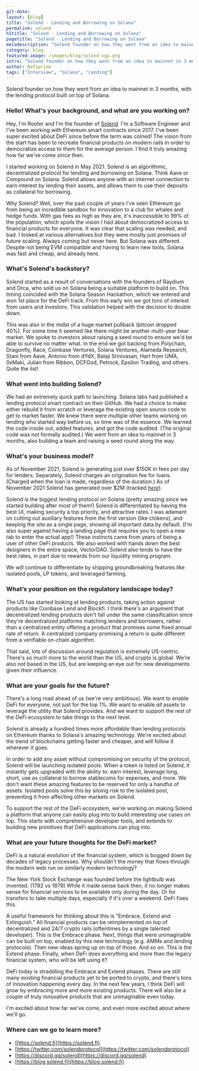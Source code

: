 ```yaml
---
git-date:
layout: [blog]
title: "Solend - Lending and Borrowing on Solana"
permalink: solend
h1title: "Solend - Lending and Borrowing on Solana"
pagetitle: "Solend - Lending and Borrowing on Solana"
metadescription: "Solend founder on how they went from an idea to mainnet in 3 months, with the lending protocol built on top of Solana."
category: blog
featured-image: /images/blog/solend-ogp.png
intro: "Solend founder on how they went from an idea to mainnet in 3 months, with the lending protocol built on top of Solana."
author: Defiprime
tags: ["Interview", "Solana", "Lending"]
---
```


Solend founder on how they went from an idea to mainnet in 3 months, with the lending protocol built on top of Solana.

### Hello! What's your background, and what are you working on?

Hey, I'm Rooter and I'm the founder of [Solend](https://solend.fi/). I'm a Software Engineer and I've been working with Ethereum smart contracts since 2017. I've been super excited about DeFi since before the term was coined! The vision from the start has been to recreate financial products on modern rails in order to democratize access to them for the average person. I find it truly amazing how far we've come since then.

I started working on Solend in May 2021. Solend is an algorithmic, decentralized protocol for lending and borrowing on Solana. Think Aave or Compound on Solana. Solend allows anyone with an internet connection to earn interest by lending their assets, and allows them to use their deposits as collateral for borrowing.

Why Solend? Well, over the past couple of years I've seen Ethereum go from being an incredible sandbox for innovation to a club for whales and hedge funds. With gas fees as high as they are, it's inaccessible to 99% of the population, which spoils the vision I had about democratized access to financial products for everyone. It was clear that scaling was needed, and bad. I looked at various alternatives but they were mostly just promises of future scaling. Always coming but never here. But Solana was different. Despite not being EVM compatible and having to learn new tools, Solana was fast and cheap, and already here.

### What's Solend's backstory?

Solend started as a result of conversations with the founders of Raydium and Orca, who sold us on Solana being a suitable platform to build on. This timing coincided with the Solana Season Hackathon, which we entered and won 1st place for the DeFi track. From this early win we got tons of interest from users and investors. This validation helped with the decision to double down.

This was also in the midst of a huge market pullback (bitcoin dropped 40%). For some time it seemed like there might be another multi-year bear market. We spoke to investors about raising a seed round to ensure we'd be able to survive no matter what. In the end we got backing from Polychain, Dragonfly, Race, Coinbase Ventures, Solana Ventures, Alameda Research, Stani from Aave, Antonio from dYdX, Balaji Srinivasan, Hart from UMA, 0xMaki, Julian from Ribbon, DCFGod, Petrock, Epsilon Trading, and others. Quite the list!

### What went into building Solend?

We had an extremely quick path to launching. Solana labs had published a lending protocol smart contract on their GitHub. We had a choice to make: either rebuild it from scratch or leverage the existing open source code to get to market faster. We knew there were multiple other teams working on lending who started way before us, so time was of the essence. We learned the code inside out, added features, and got the code audited. (The original code was not formally audited.) We went from an idea to mainnet in 3 months, also building a team and raising a seed round along the way.

### What's your business model?

As of November 2021, Solend is generating just over $150K in fees per day for lenders. Separately, Solend charges an origination fee for loans. (Charged when the loan is made, regardless of the duration.) As of November 2021 Solend has generated over $2M (tracked _[here](https://explorer.solana.com/address/9RuqAN42PTUi9ya59k9suGATrkqzvb9gk2QABJtQzGP5)_).

Solend is the biggest lending protocol on Solana (pretty amazing since we started building after most of them!) Solend is differentiated by having the best UI, making security a top priority, and attractive rates. I was adamant on cutting out auxiliary features from the first version (like ctokens), and keeping the site as a single page, showing all important data by default. (I'm also super against having a landing page that requires you to open a new tab to enter the actual app!) These instincts came from years of being a user of other DeFi products. We also worked with hands down the best designers in the entire space, VectorDAO. Solend also tends to have the best rates, in part due to rewards from our liquidity mining program.

We will continue to differentiate by shipping groundbreaking features like isolated pools, LP tokens, and leveraged farming.

### What’s your position on the regulatory landscape today?

The US has started looking at lending products, taking action against products like Coinbase Lend and Blockfi. I think there's an argument that decentralized lending products don't fall under the same classification since they're decentralized platforms matching lenders and borrowers, rather than a centralized entity offering a product that promises some fixed annual rate of return. A centralized company promising a return is quite different from a verifiable on-chain algorithm.

That said, lots of discussion around regulation is extremely US-centric. There's so much more to the world than the US, and crypto is global. We're also not based in the US, but are keeping an eye out for new developments given their influence.

### What are your goals for the future?

There's a long road ahead of us (we're very ambitious). We want to enable DeFi for everyone, not just for the top 1%. We want to enable _all_ assets to leverage the utility that Solend provides. And we want to support the rest of the DeFi ecosystem to take things to the next level.

Solend is already a hundred times more affordable than lending protocols on Ethereum thanks to Solana's amazing technology. We're excited about the trend of blockchains getting faster and cheaper, and will follow it wherever it goes.

In order to add any asset without compromising on security of the protocol, Solend will be launching isolated pools. When a token is listed on Solend, it instantly gets upgraded with the ability to: earn interest, leverage long, short, use as collateral to borrow stablecoins for expenses, and more. We don't want these amazing features to be reserved for only a handful of assets. Isolated pools solve this by siloing risk to the isolated pool, preventing it from affecting other markets on Solend.

To support the rest of the DeFi ecosystem, we're working on making Solend a platform that anyone can easily plug into to build interesting use cases on top. This starts with comprehensive developer tools, and extends to building new primitives that DeFi applications can plug into.

### What are your future thoughts for the DeFi market?

DeFi is a natural evolution of the financial system, which is bogged down by decades of legacy processes. Why shouldn't the money that flows through the modern web run on similarly modern technology?

The New York Stock Exchange was founded before the lightbulb was invented. (1792 vs 1879) While it made sense back then, it no longer makes sense for financial services to be available only during the day. Or for transfers to take multiple days, especially if it's over a weekend. DeFi fixes this.

A useful framework for thinking about this is "Embrace, Extend and Extinguish." All financial products can be reimplemented on top of decentralized and 24/7 crypto rails (oftentimes by a single talented developer). This is the Embrace phase. Next, things that were unimaginable can be built on top, enabled by this new technology (e.g. AMMs and lending protocols). Then new ideas spring up on top of those. And so on. This is the Extend phase. Finally, when DeFi does everything and more than the legacy financial system, who will be left using it?

DeFi today is straddling the Embrace and Extend phases. There are still many existing financial products yet to be ported to crypto, and there's tons of innovation happening every day. In the next few years, I think DeFi will grow by embracing more and more existing products. There will also be a couple of truly innovative products that are unimaginable even today.

I'm excited about how far we've come, and even more excited about where we'll go.

### Where can we go to learn more?

- [https://solend.fi](https://solend.fi)
- [https://twitter.com/solendprotocol](https://twitter.com/solendprotocol)
- [https://discord.gg/solend](https://discord.gg/solend)
- [https://blog.solend.fi](https://blog.solend.fi)
